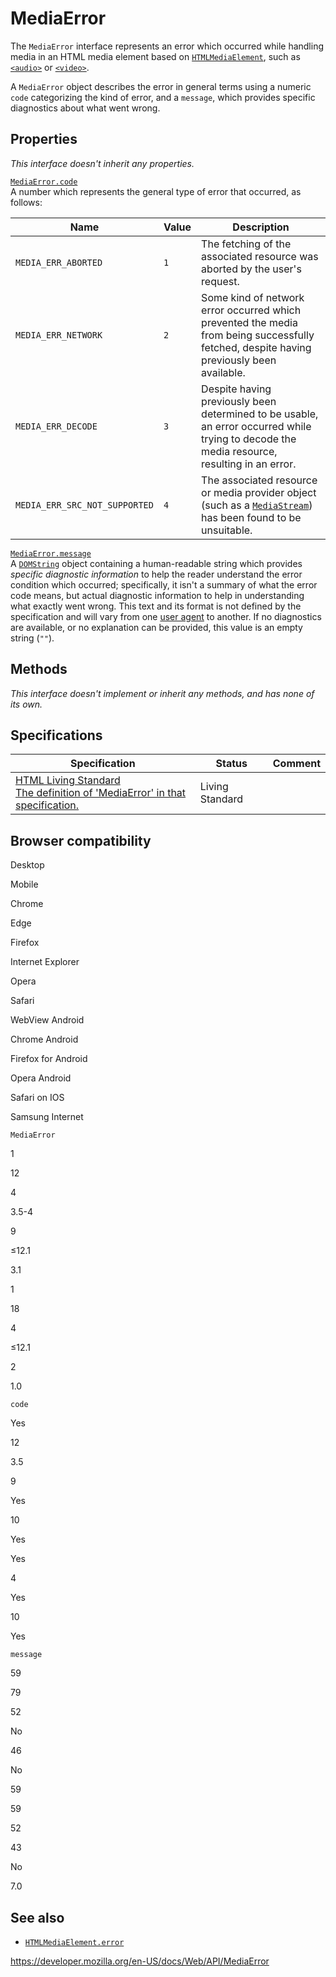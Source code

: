# MediaError

The `MediaError` interface represents an error which occurred while handling media in an HTML media element based on [`HTMLMediaElement`](htmlmediaelement), such as [`<audio>`](https://developer.mozilla.org/en-US/docs/Web/HTML/Element/audio) or [`<video>`](https://developer.mozilla.org/en-US/docs/Web/HTML/Element/video).

A `MediaError` object describes the error in general terms using a numeric `code` categorizing the kind of error, and a `message`, which provides specific diagnostics about what went wrong.

## Properties

_This interface doesn't inherit any properties._

[`MediaError.code`](mediaerror/code)  
A number which represents the general type of error that occurred, as follows:

<table><thead><tr class="header"><th>Name</th><th>Value</th><th>Description</th></tr></thead><tbody><tr class="odd"><td><code>MEDIA_ERR_ABORTED</code></td><td><code>1</code></td><td>The fetching of the associated resource was aborted by the user's request.</td></tr><tr class="even"><td><code>MEDIA_ERR_NETWORK</code></td><td><code>2</code></td><td>Some kind of network error occurred which prevented the media from being successfully fetched, despite having previously been available.</td></tr><tr class="odd"><td><code>MEDIA_ERR_DECODE</code></td><td><code>3</code></td><td>Despite having previously been determined to be usable, an error occurred while trying to decode the media resource, resulting in an error.</td></tr><tr class="even"><td><code>MEDIA_ERR_SRC_NOT_SUPPORTED</code></td><td><code>4</code></td><td>The associated resource or media provider object (such as a <a href="mediastream"><code>MediaStream</code></a>) has been found to be unsuitable.</td></tr></tbody></table>

[`MediaError.message`](mediaerror/message)  
A [`DOMString`](domstring) object containing a human-readable string which provides _specific diagnostic information_ to help the reader understand the error condition which occurred; specifically, it isn't a summary of what the error code means, but actual diagnostic information to help in understanding what exactly went wrong. This text and its format is not defined by the specification and will vary from one [user agent](https://developer.mozilla.org/en-US/docs/Glossary/User_agent) to another. If no diagnostics are available, or no explanation can be provided, this value is an empty string (`""`).

## Methods

_This interface doesn't implement or inherit any methods, and has none of its own._

## Specifications

<table><thead><tr class="header"><th>Specification</th><th>Status</th><th>Comment</th></tr></thead><tbody><tr class="odd"><td><a href="https://html.spec.whatwg.org/multipage/embedded-content.html#mediaerror">HTML Living Standard<br />
<span class="small">The definition of 'MediaError' in that specification.</span></a></td><td><span class="spec-living">Living Standard</span></td><td></td></tr></tbody></table>

## Browser compatibility

Desktop

Mobile

Chrome

Edge

Firefox

Internet Explorer

Opera

Safari

WebView Android

Chrome Android

Firefox for Android

Opera Android

Safari on IOS

Samsung Internet

`MediaError`

1

12

4

3.5-4

9

≤12.1

3.1

1

18

4

≤12.1

2

1.0

`code`

Yes

12

3.5

9

Yes

10

Yes

Yes

4

Yes

10

Yes

`message`

59

79

52

No

46

No

59

59

52

43

No

7.0

## See also

- [`HTMLMediaElement.error`](htmlmediaelement/error)

<a href="https://developer.mozilla.org/en-US/docs/Web/API/MediaError" class="_attribution-link">https://developer.mozilla.org/en-US/docs/Web/API/MediaError</a>
